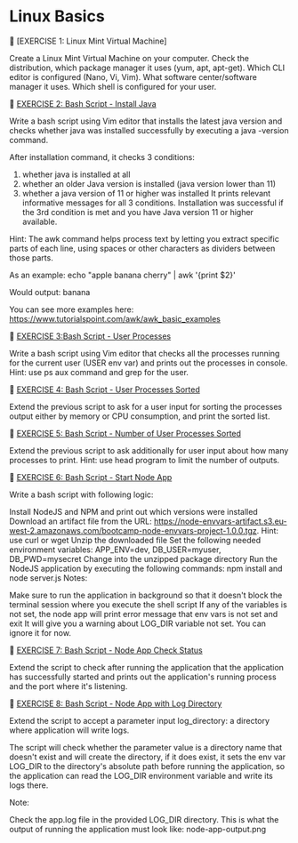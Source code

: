 
# Linux Basics 

🔸 [EXERCISE 1: Linux Mint Virtual Machine]

Create a Linux Mint Virtual Machine on your computer. Check the distribution, which package manager it uses (yum, apt, apt-get). Which CLI editor is configured (Nano, Vi, Vim). What software center/software manager it uses. Which shell is configured for your user. 



🔸 [EXERCISE 2: Bash Script - Install Java](linux-basics/exercise-2-bash-script-install-java.sh)

Write a bash script using Vim editor that installs the latest java version and checks whether java was installed successfully by executing a java -version command.

After installation command, it checks 3 conditions:

1. whether java is installed at all
2. whether an older Java version is installed (java version lower than 11)
3. whether a java version of 11 or higher was installed
It prints relevant informative messages for all 3 conditions. Installation was successful if the 3rd condition is met and you have Java version 11 or higher available.

Hint: The awk command helps process text by letting you extract specific parts of each line, using spaces or other characters as dividers between those parts.

As an example: echo "apple banana cherry" | awk '{print $2}'

Would output: banana

You can see more examples here: https://www.tutorialspoint.com/awk/awk_basic_examples

🔸 [EXERCISE 3:Bash Script - User Processes](linux-basics/exercise-3-user-processes.sh)

Write a bash script using Vim editor that checks all the processes running for the current user (USER env var) and prints out the processes in console. Hint: use ps aux command and grep for the user.

🔸 [EXERCISE 4: Bash Script - User Processes Sorted](linux-basics/exercise-4-user-processes-sorted.sh)

Extend the previous script to ask for a user input for sorting the processes output either by memory or CPU consumption, and print the sorted list.

🔸 [EXERCISE 5: Bash Script - Number of User Processes Sorted](linux-basics/exercise-5-number-of-user-processes-sorted.sh)

Extend the previous script to ask additionally for user input about how many processes to print. Hint: use head program to limit the number of outputs. 

🔸 [EXERCISE 6: Bash Script - Start Node App](linux-basics/exercise-6-start-node-app.sh)

Write a bash script with following logic: 

Install NodeJS and NPM and print out which versions were installed
Download an artifact file from the URL: https://node-envvars-artifact.s3.eu-west-2.amazonaws.com/bootcamp-node-envvars-project-1.0.0.tgz. Hint: use curl or wget
Unzip the downloaded file
Set the following needed environment variables: APP_ENV=dev, DB_USER=myuser, DB_PWD=mysecret
Change into the unzipped package directory
Run the NodeJS application by executing the following commands:  npm install and node server.js
Notes:

Make sure to run the application in background so that it doesn't block the terminal session where you execute the shell script
If any of the variables is not set, the node app will print error message that env vars is not set and exit
It will give you a warning about LOG_DIR variable not set. You can ignore it for now.


🔸 [EXERCISE 7: Bash Script - Node App Check Status](linux-basics/exercise-7-node-app-check-status.sh)

Extend the script to check after running the application that the application has successfully started and prints out the application's running process and the port where it's listening.

🔸 [EXERCISE 8: Bash Script - Node App with Log Directory](linux-basics/exercise-8-node-app-check-log-dir.sh)

Extend the script to accept a parameter input log_directory: a directory where application will write logs.

The script will check whether the parameter value is a directory name that doesn't exist and will create the directory, if it does exist, it sets the env var LOG_DIR to the directory's absolute path before running the application, so the application can read the LOG_DIR environment variable and write its logs there.

Note:

Check the app.log file in the provided LOG_DIR directory.
This is what the output of running the application must look like: node-app-output.png

